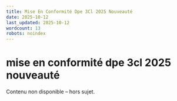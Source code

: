 ```yaml
---
title: Mise En Conformité Dpe 3Cl 2025 Nouveauté
date: 2025-10-12
last_updated: 2025-10-12
wordcount: 13
robots: noindex
---
```


# mise en conformité dpe 3cl 2025 nouveauté

Contenu non disponible – hors sujet.